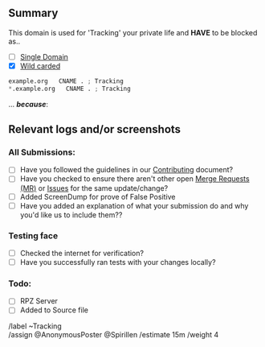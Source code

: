 ## Summary

<!-- Summarize the reason encountered concisely, and keep any domains in 
back ticks `(`)` -->

This domain is used for 'Tracking' your private life and **HAVE** to be 
blocked as..

- [ ] [Single Domain](source/tracking/domains.list)
- [X] [Wild carded](source/tracking/wildcard.list)

```python
example.org   CNAME . ; Tracking 
*.example.org   CNAME . ; Tracking 
```

... ***because***:

## Relevant logs and/or screenshots

<!-- Paste any relevant logs - please use code blocks (```) to format 
console output, logs, and code as it's very hard to read otherwise. -->


### All Submissions:
- [ ] Have you followed the guidelines in our [Contributing](CONTRIBUTING.md) document?
- [ ] Have you checked to ensure there aren't other open
	[Merge Requests (MR)](../merge_requests) or [Issues](../issues) for
	the same update/change?
- [ ] Added ScreenDump for prove of False Positive
- [ ] Have you added an explanation of what your submission do and why
	you'd like us to include them??

### Testing face
- [ ] Checked the internet for verification?
- [ ] Have you successfully ran tests with your changes locally?

### Todo:
- [ ] RPZ Server
- [ ] Added to Source file

/label ~Tracking  
/assign @AnonymousPoster @Spirillen
/estimate 15m
/weight 4

